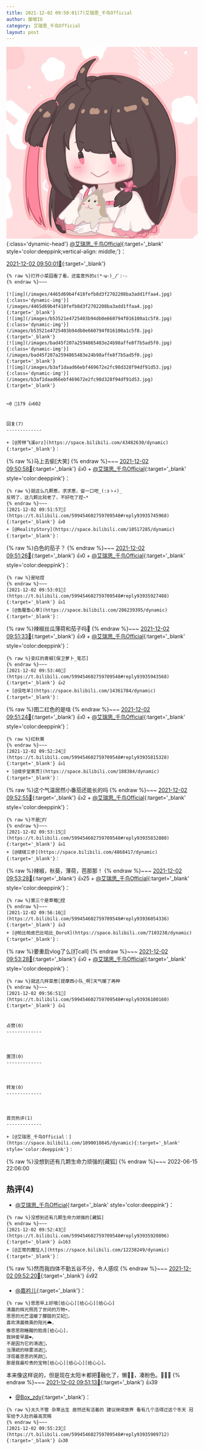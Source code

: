 ```yaml
---
title: 2021-12-02 09:50:01(7)艾瑞思_千鸟Official
author: 御坂IO
category: 艾瑞思_千鸟Official
layout: post
---
```


![img](/images/7e08840c56f251de28bdf766b647bd5fe9a5d50a.jpg){:class='dynamic-head'}
[@艾瑞思_千鸟Official](https://space.bilibili.com/1090010845/dynamic){:target='_blank' style='color:deeppink;vertical-align: middle;'}：

[2021-12-02 09:50:01🔗](https://t.bilibili.com/599454602759709548){:target='_blank'}

~~~
{% raw %}打开小菜园看了看，还蛮意外的ε(*･ω･)_/ﾟ:･☆
{% endraw %}~~~

[![img](/images/4465d69b4f418fefb8d3f2702208ba3add1ffaa4.jpg){:class='dynamic-img'}](/images/4465d69b4f418fefb8d3f2702208ba3add1ffaa4.jpg){:target='_blank'}
[![img](/images/b53521e4725403b94db0e660794f016100a1c5f8.jpg){:class='dynamic-img'}](/images/b53521e4725403b94db0e660794f016100a1c5f8.jpg){:target='_blank'}
[![img](/images/bad45f207a2594865483e24b98affe8f7b5ad5f0.jpg){:class='dynamic-img'}](/images/bad45f207a2594865483e24b98affe8f7b5ad5f0.jpg){:target='_blank'}
[![img](/images/b3af1daad66ebf469672e2fc98d328f94df91d53.jpg){:class='dynamic-img'}](/images/b3af1daad66ebf469672e2fc98d328f94df91d53.jpg){:target='_blank'}


↪️0 💬179 👍602


回复(7)
-------------

+ [@芳林飞溪orz](https://space.bilibili.com/43482630/dynamic){:target='_blank'}：
~~~
{% raw %}马上去偷[大笑]
{% endraw %}~~~
[2021-12-02 09:50:58🔗](https://t.bilibili.com/599454602759709548#reply93935659200){:target='_blank'} 👍0
    + [@艾瑞思_千鸟Official](https://space.bilibili.com/1090010845/dynamic){:target='_blank' style='color:deeppink'}：
~~~
{% raw %}就这么几颗惹，求求惹，留一口吧_(:зゝ∠)_
反转了，这几颗比较老了，不好吃了捏~*
{% endraw %}~~~
[2021-12-02 09:51:57🔗](https://t.bilibili.com/599454602759709548#reply93935745968){:target='_blank'} 👍0
+ [@RealityStory](https://space.bilibili.com/10517285/dynamic){:target='_blank'}：
~~~
{% raw %}白色的茄子？
{% endraw %}~~~
[2021-12-02 09:51:26🔗](https://t.bilibili.com/599454602759709548#reply93935669696){:target='_blank'} 👍0
    + [@艾瑞思_千鸟Official](https://space.bilibili.com/1090010845/dynamic){:target='_blank' style='color:deeppink'}：
~~~
{% raw %}是哒捏
{% endraw %}~~~
[2021-12-02 09:53:01🔗](https://t.bilibili.com/599454602759709548#reply93935927488){:target='_blank'} 👍1
+ [@鱼腥鱼心草](https://space.bilibili.com/286239395/dynamic){:target='_blank'}：
~~~
{% raw %}辣椒丝瓜薄荷和茄子吗🤔
{% endraw %}~~~
[2021-12-02 09:51:33🔗](https://t.bilibili.com/599454602759709548#reply93935671936){:target='_blank'} 👍9
    + [@艾瑞思_千鸟Official](https://space.bilibili.com/1090010845/dynamic){:target='_blank' style='color:deeppink'}：
~~~
{% raw %}变红的青椒[保卫萝卜_笔芯]
{% endraw %}~~~
[2021-12-02 09:53:46🔗](https://t.bilibili.com/599454602759709548#reply93935943568){:target='_blank'} 👍2
+ [@没吃羊](https://space.bilibili.com/14361784/dynamic){:target='_blank'}：
~~~
{% raw %}图二红色的是啥
{% endraw %}~~~
[2021-12-02 09:51:24🔗](https://t.bilibili.com/599454602759709548#reply93935734928){:target='_blank'} 👍0
    + [@艾瑞思_千鸟Official](https://space.bilibili.com/1090010845/dynamic){:target='_blank' style='color:deeppink'}：
~~~
{% raw %}红秋葵
{% endraw %}~~~
[2021-12-02 09:52:24🔗](https://t.bilibili.com/599454602759709548#reply93935815328){:target='_blank'} 👍1
+ [@成步堂美贯](https://space.bilibili.com/188384/dynamic){:target='_blank'}：
~~~
{% raw %}这个气温居然小番茄还能长的吗
{% endraw %}~~~
[2021-12-02 09:52:55🔗](https://t.bilibili.com/599454602759709548#reply93935859504){:target='_blank'} 👍2
    + [@艾瑞思_千鸟Official](https://space.bilibili.com/1090010845/dynamic){:target='_blank' style='color:deeppink'}：
~~~
{% raw %}不是🍅吖
{% endraw %}~~~
[2021-12-02 09:53:15🔗](https://t.bilibili.com/599454602759709548#reply93935832880){:target='_blank'} 👍1
+ [@啵啵三步](https://space.bilibili.com/4868417/dynamic){:target='_blank'}：
~~~
{% raw %}辣椒，秋葵，薄荷，芭那那！
{% endraw %}~~~
[2021-12-02 09:53:28🔗](https://t.bilibili.com/599454602759709548#reply93935936688){:target='_blank'} 👍25
    + [@艾瑞思_千鸟Official](https://space.bilibili.com/1090010845/dynamic){:target='_blank' style='color:deeppink'}：
~~~
{% raw %}第三个是草莓🍓捏
{% endraw %}~~~
[2021-12-02 09:56:16🔗](https://t.bilibili.com/599454602759709548#reply93936054336){:target='_blank'} 👍3
+ [@帕比帕皮巴比哈比_DoroX](https://space.bilibili.com/7103238/dynamic){:target='_blank'}：
~~~
{% raw %}要重启vlog了么[打call]
{% endraw %}~~~
[2021-12-02 09:53:28🔗](https://t.bilibili.com/599454602759709548#reply93935936992){:target='_blank'} 👍0
    + [@艾瑞思_千鸟Official](https://space.bilibili.com/1090010845/dynamic){:target='_blank' style='color:deeppink'}：
~~~
{% raw %}就这几样菜惹[提摩西小队_啊]天气暖了再种
{% endraw %}~~~
[2021-12-02 09:56:51🔗](https://t.bilibili.com/599454602759709548#reply93936100160){:target='_blank'} 👍1


点赞(0)
-------------



置顶(0)
-------------



转发(0)
-------------



首页热评(1)
-------------

+ [@艾瑞思_千鸟Official：](https://space.bilibili.com/1090010845/dynamic){:target='_blank' style='color:deeppink'}：
~~~
{% raw %}没想到还有几颗生命力顽强的[藏狐]
{% endraw %}~~~
2022-06-15 22:06:00


热评(4)
-------------

+ [@艾瑞思_千鸟Official](https://space.bilibili.com/1090010845/dynamic){:target='_blank' style='color:deeppink'}：
~~~
{% raw %}没想到还有几颗生命力顽强的[藏狐]
{% endraw %}~~~
[2021-12-02 09:52:43🔗](https://t.bilibili.com/599454602759709548#reply93935920896){:target='_blank'} 👍163
+ [@正常的魔怔人](https://space.bilibili.com/12238249/dynamic){:target='_blank'}：
~~~
{% raw %}然而我四体不勤五谷不分，令人感叹
{% endraw %}~~~
[2021-12-02 09:52:20🔗](https://t.bilibili.com/599454602759709548#reply93935753168){:target='_blank'} 👍92
+ [@嘉衿儿](https://space.bilibili.com/12042263/dynamic){:target='_blank'}：
~~~
{% raw %}思思早上好哦[给心心][给心心][给心心]
清晨的辉光照亮了世间的万物☀，
思思的光芒温暖了朦胧的艾妃🍬，
喜欢清晨微熹的阳光🌥️，
像思思刚睡醒的脸庞[给心心]，
我钟爱早晨❤，
不是因为它的清透🌈，
当薄疏的晓雾消逝🌟，
浮现着思思的笑颜🥰，
那是我最珍贵的宝物[给心心][给心心][给心心]。
~~~
本来像这样说的，但是现在太阳☀都把👿融化了，懒🐷🐷，凑粉色。👊👊👊
{% endraw %}~~~
[2021-12-02 09:51:13🔗](https://t.bilibili.com/599454602759709548#reply93935731264){:target='_blank'} 👍39
+ [@Box_zdy](https://space.bilibili.com/6833272/dynamic){:target='_blank'}：
~~~
{% raw %}太久不管 杂草丛生 居然还有活着的 建议继续放养 看有几个活得过这个冬天 冠军给予入肚的最高赏赐
{% endraw %}~~~
[2021-12-02 09:55:23🔗](https://t.bilibili.com/599454602759709548#reply93935909712){:target='_blank'} 👍30


